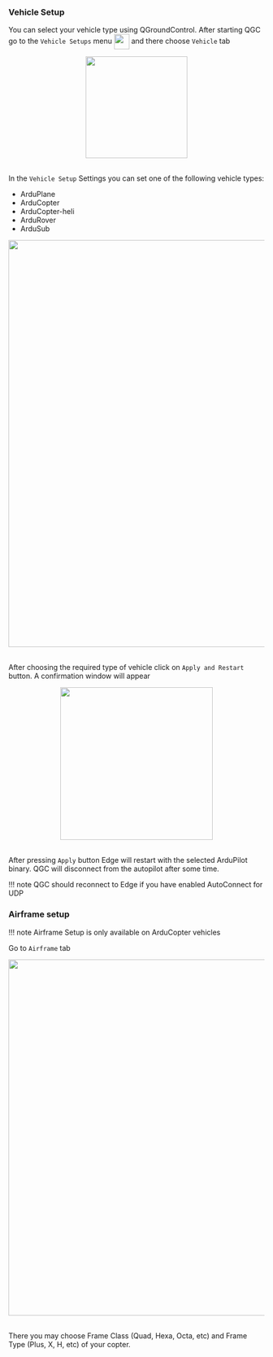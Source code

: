 ### Vehicle Setup

You can select your vehicle type using QGroundControl.
After starting QGC go to the `Vehicle Setups` menu <img src="../../img/qgc/vehicle_setup_menu.png" style="width:30px; vertical-align: middle">  and there choose `Vehicle` tab

<div style="text-align: center;"><img src="../../img/qgc/vehicle_setup_button.png" style="width: 200px;"></div><br>

In the `Vehicle Setup` Settings you can set one of the following vehicle types:

* ArduPlane
* ArduCopter
* ArduCopter-heli
* ArduRover
* ArduSub

<div style="text-align: center;"><img src="../../img/qgc/vehicle_selector.png" style="width: 800px;"></div><br>

After choosing the required type of vehicle click on `Apply and Restart` button. A confirmation window will appear

<div style="text-align: center;"><img src="../../img/qgc/apply_restart_button.png" style="width: 300px;"></div><br>

After pressing `Apply` button Edge will restart with the selected ArduPilot binary. QGC will
disconnect from the autopilot after some time.

!!! note
    QGC should reconnect to Edge if you have enabled AutoConnect for UDP

### Airframe setup

!!! note
    Airframe Setup is only available on ArduCopter vehicles

Go to `Airframe` tab

<div style="text-align: center;"><img src="../../img/qgc/airframe_setup.png" style="width: 700px;"></div><br>

There you may choose Frame Class (Quad, Hexa, Octa, etc) and Frame Type (Plus, X, H, etc) of your copter.
